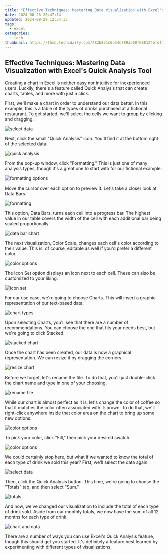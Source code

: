 ```yaml
---
title: "Effective Techniques: Mastering Data Visualization with Excel's Quick Analysis Tool"
date: 2024-08-26 20:47:14
updated: 2024-08-29 12:54:35
tags:
  - excel
categories:
  - tech
thumbnail: https://thmb.techidaily.com/482b831c6b34c789ab00f688124bfef762b7175eaa7e3a93f998add3b31aa3c1.jpg
---
```


## Effective Techniques: Mastering Data Visualization with Excel's Quick Analysis Tool

Creating a chart in Excel is neither easy nor intuitive for inexperienced users. Luckily, there's a feature called Quick Analysis that can create charts, tables, and more with just a click.

 First, we'll make a chart in order to understand our data better. In this example, this is a table of the types of drinks purchased at a fictional restaurant. To get started, we'll select the cells we want to group by clicking and dragging.

![select data](https://static1.howtogeekimages.com/wordpress/wp-content/uploads/2021/03/select.png) 

 Next, click the small "Quick Analysis" icon. You'll find it at the bottom right of the selected data.

![quick analysis](https://static1.howtogeekimages.com/wordpress/wp-content/uploads/2021/03/quick.png) 

 From the pop-up window, click "Formatting." This is just one of many analysis types, though it's a great one to start with for our fictional example.

![formatting options](https://static1.howtogeekimages.com/wordpress/wp-content/uploads/2021/03/formatting.png) 

 Move the cursor over each option to preview it. Let's take a closer look at Data Bars.

![formatting](https://static1.howtogeekimages.com/wordpress/wp-content/uploads/2021/03/databars1.png) 

 This option, Data Bars, turns each cell into a progress bar. The highest value in our table covers the width of the cell with each additional bar being scaled proportionally.

![data bar chart](https://static1.howtogeekimages.com/wordpress/wp-content/uploads/2021/03/databars2.png) 

 The next visualization, Color Scale, changes each cell's color according to their value. This is, of course, editable as well if you'd prefer a different color.

![color options](https://static1.howtogeekimages.com/wordpress/wp-content/uploads/2021/03/color.png) 

 The Icon Set option displays an icon next to each cell. These can also be customized to your liking.

![icon set](https://static1.howtogeekimages.com/wordpress/wp-content/uploads/2021/03/icons.png) 

 For our use case, we're going to choose Charts. This will insert a graphic representation of our text-based data.

![chart types](https://static1.howtogeekimages.com/wordpress/wp-content/uploads/2021/03/charts.png) 

 Upon selecting Charts, you'll see that there are a number of recommendations. You can choose the one that fits your needs best, but we're going to click Stacked.

![stacked chart](https://static1.howtogeekimages.com/wordpress/wp-content/uploads/2021/03/stacked.png) 

 Once the chart has been created, our data is now a graphical representation. We can resize it by dragging the corners.

![resize chart](https://static1.howtogeekimages.com/wordpress/wp-content/uploads/2021/03/resize.png) 

 Before we forget, let's rename the file. To do that, you'll just double-click the chart name and type in one of your choosing.

![rename file](https://static1.howtogeekimages.com/wordpress/wp-content/uploads/2021/03/rename.png) 

 While our chart is almost perfect as it is, let's change the color of coffee so that it matches the color often associated with it: brown. To do that, we'll right-click anywhere inside that color area on the chart to bring up some new options.

![color options](https://static1.howtogeekimages.com/wordpress/wp-content/uploads/2021/03/color.png) 

 To pick your color, click "Fill," then pick your desired swatch.

![color options](https://static1.howtogeekimages.com/wordpress/wp-content/uploads/2021/03/color.png) 

 We could certainly stop here, but what if we wanted to know the total of each type of drink we sold this year? First, we'll select the data again.

![select data](https://static1.howtogeekimages.com/wordpress/wp-content/uploads/2021/03/select.png) 

 Then, click the Quick Analysis button. This time, we're going to choose the "Totals" tab, and then select "Sum."

![totals](https://static1.howtogeekimages.com/wordpress/wp-content/uploads/2021/03/totals.png) 

 And now, we've changed our visualization to include the total of each type of drink sold. Aside from our monthly totals, we now have the sum of all 12 months for each type of drink.

![chart and data](https://static1.howtogeekimages.com/wordpress/wp-content/uploads/2021/03/done.png) 

 There are a number of ways you can use Excel's Quick Analysis feature, though this should get you started. It's definitely a feature best learned by experimenting with different types of visualizations.

<ins class="adsbygoogle"
     style="display:block"
     data-ad-format="autorelaxed"
     data-ad-client="ca-pub-7571918770474297"
     data-ad-slot="1223367746"></ins>



<ins class="adsbygoogle"
     style="display:block"
     data-ad-client="ca-pub-7571918770474297"
     data-ad-slot="8358498916"
     data-ad-format="auto"
     data-full-width-responsive="true"></ins>
